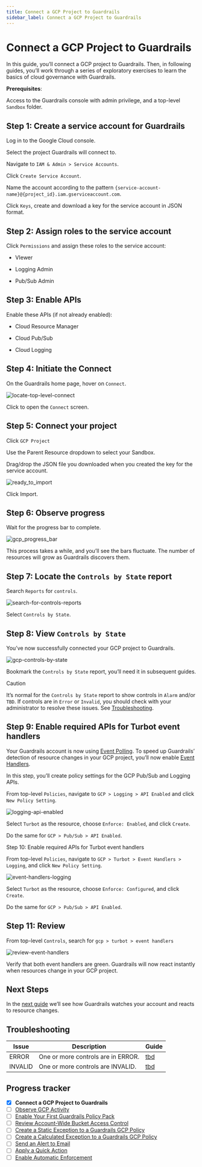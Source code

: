 ```yaml
---
title: Connect a GCP Project to Guardrails
sidebar_label: Connect a GCP Project to Guardrails
---
```



# Connect a GCP Project to Guardrails

In this guide, you’ll connect a GCP project to Guardrails. Then, in following guides, you’ll work through a series of exploratory exercises to learn the basics of cloud governance with Guardrails.

**Prerequisites**:

Access to the Guardrails console with admin privilege, and a top-level `Sandbox` folder.

## Step 1: Create a service account for Guardrails

Log in to the Google Cloud console.  
  
Select the project Guardrails will connect to.  
  
Navigate to `IAM & Admin > Service Accounts`.  
  
Click `Create Service Account`.  
  
Name the account according to the pattern `{service-account-name}@{project_id}.iam.gserviceaccount.com`.

Click `Keys`, create and download a key for the service account in JSON format.

## Step 2: Assign roles to the service account

  
Click `Permissions` and assign these roles to the service account:  
  
- VIewer

- Logging Admin

- Pub/Sub Admin

## Step 3: Enable APIs

Enable these APIs (if not already enabled):  
  
- Cloud Resource Manager  
  
- Cloud Pub/Sub  
  
- Cloud Logging

## Step 4: Initiate the Connect

  
On the Guardrails home page, hover on `Connect`.  
<p><img alt="locate-top-level-connect" src="/images/docs/guardrails/getting-started/getting-started-gcp/connect-a-project/locate-top-level-connect.png"/></p>

Click to open the `Connect` screen.

## Step 5: Connect your project

Click `GCP Project`  
  
Use the Parent Resource dropdown to select your Sandbox.

  
Drag/drop the JSON file you downloaded when you created the key for the service account.
<p><img alt="ready_to_import" src="/images/docs/guardrails/getting-started/getting-started-gcp/connect-a-project/ready-to-import.png"/></p>  
  


Click Import.  


## Step 6: Observe progress

  
Wait for the progress bar to complete.
<p><img alt="gcp_progress_bar" src="/images/docs/guardrails/getting-started/getting-started-gcp/connect-a-project/gcp-progress-bar.png"/></p>  
  
This process takes a while, and you’ll see the bars fluctuate. The number of resources will grow as Guardrails discovers them.

## Step 7: Locate the `Controls by State` report

Search `Reports` for `controls`.  
<p><img alt="search-for-controls-reports" src="/images/docs/guardrails/getting-started/getting-started-gcp/connect-a-project/search-for-controls-reports.png"/></p>  
  
Select `Controls by State`.  
  


## Step 8: View `Controls by State`

You’ve now successfully connected your GCP project to Guardrails.
<p><img alt="gcp-controls-by-state" src="/images/docs/guardrails/getting-started/getting-started-gcp/connect-a-project/gcp-controls-by-state.png"/></p>

Bookmark the `Controls by State` report, you’ll need it in subsequent guides.

> [!CAUTION]
> It’s normal for the `Controls by State` report to show controls in `Alarm` and/or `TBD`. If controls are in `Error` or `Invalid`, you should check with your administrator to resolve these issues. See [Troubleshooting](#troubleshooting).  


## Step 9: Enable required APIs for Turbot event handlers

Your Guardrails account is now using [Event Polling]([https://turbot.com/guardrails/docs/reference/glossary#event-polling](https://turbot.com/guardrails/docs/reference/glossary#event-polling)). To speed up Guardrails’ detection of resource changes in your GCP project, you’ll now enable [Event Handlers]([https://turbot.com/guardrails/docs/reference/glossary#event-handler](https://turbot.com/guardrails/docs/reference/glossary#event-handler)).  
  
In this step, you’ll create policy settings for the GCP Pub/Sub and Logging APIs.

From top-level `Policies`, navigate to `GCP > Logging > API Enabled` and click `New Policy Setting`.  
<p><img alt="logging-api-enabled" src="/images/docs/guardrails/getting-started/getting-started-gcp/connect-a-project/logging-api-enabled.png"/></p>  
  
Select `Turbot` as the resource, choose `Enforce: Enabled`, and click `Create`.  
  
Do the same for `GCP > Pub/Sub > API Enabled`.  
  
Step 10: Enable required APIs for Turbot event handlers

From top-level `Policies`, navigate to `GCP > Turbot > Event Handlers > Logging`, and click `New Policy Setting`.
<p><img alt="event-handlers-logging" src="/images/docs/guardrails/getting-started/getting-started-gcp/connect-a-project/event-handlers-logging.png"/></p>

Select `Turbot` as the resource, choose `Enforce: Configured`, and click `Create`.  
  
Do the same for `GCP > Pub/Sub > API Enabled`.

  


## Step 11: Review

From top-level `Controls`, search for `gcp > turbot > event handlers`
<p><img alt="review-event-handlers" src="/images/docs/guardrails/getting-started/getting-started-gcp/connect-a-project/review-event-handlers.png"/></p>

Verify that both event handlers are green. Guardrails will now react instantly when resources change in your GCP project.

## Next Steps

In the [next guide](/guardrails/docs/getting-started/getting-started-gcp/observe-gcp-activity) we’ll see how Guardrails watches your account and reacts to resource changes.  
  


## Troubleshooting

| Issue | Description | Guide |
|--|--|--|
| ERROR | One or more controls are in ERROR. | [tbd]() |
| INVALID | One or more controls are INVALID. | [tbd]() |


## Progress tracker

- [x] **Connect a GCP Project to Guardrails**
- [ ] [Observe GCP Activity](path)
- [ ] [Enable Your First Guardrails Policy Pack](path)
- [ ] [Review Account-Wide Bucket Access Control](path)
- [ ] [Create a Static Exception to a Guardrails GCP Policy](path)
- [ ] [Create a Calculated Exception to a Guardrails GCP Policy](path)
- [ ] [Send an Alert to Email](path)
- [ ] [Apply a Quick Action](path)
- [ ] [Enable Automatic Enforcement](path)
